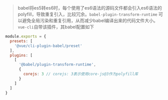 > babel将es5转es6时，每个使用了es6语法的源码文件都会引入es6语法的polyfill，导致重复引入，比较冗余。`babel-plugin-transform-runtime` 可以避免全局污染和重复引用，从而减少babel编译出来的代码文件大小。`vue-cli`自带该插件，其babel配置如下
```js
module.exports = {
  presets: [
    '@vue/cli-plugin-babel/preset'
  ],
  plugins: [
    [
      '@babel/plugin-transform-runtime',
      {
        corejs: 3 // corejs: 3表示使用core-js@3作为polyfill库
      }
    ]
  ]
}
```